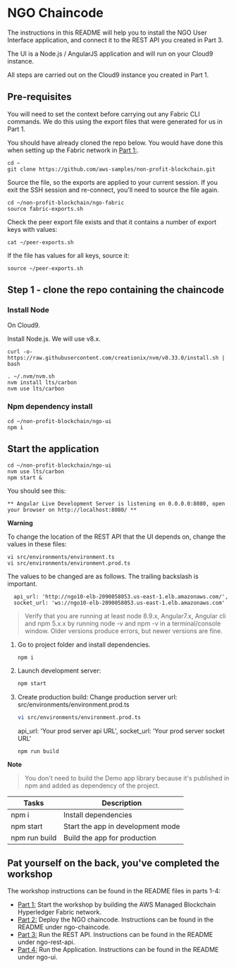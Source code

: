 # NGO Chaincode

The instructions in this README will help you to install the NGO User Interface application,
and connect it to the REST API you created in Part 3.

The UI is a Node.js / AngularJS application and will run on your Cloud9 instance.

All steps are carried out on the Cloud9 instance you created in Part 1.

## Pre-requisites

You will need to set the context before carrying out any Fabric CLI commands. We do this 
using the export files that were generated for us in Part 1.

You should have already cloned the repo below. You would have done this when setting up the
Fabric network in [Part 1:](ngo-fabric/README.md).

```
cd ~
git clone https://github.com/aws-samples/non-profit-blockchain.git
```

Source the file, so the exports are applied to your current session. If you exit the SSH 
session and re-connect, you'll need to source the file again.

```
cd ~/non-profit-blockchain/ngo-fabric
source fabric-exports.sh
```

Check the peer export file exists and that it contains a number of export keys with values:

```
cat ~/peer-exports.sh 
```
If the file has values for all keys, source it:

```
source ~/peer-exports.sh 
```

## Step 1 - clone the repo containing the chaincode


### Install Node
On Cloud9.

Install Node.js. We will use v8.x.

```
curl -o- https://raw.githubusercontent.com/creationix/nvm/v0.33.0/install.sh | bash
```

```
. ~/.nvm/nvm.sh
nvm install lts/carbon
nvm use lts/carbon
```

### Npm dependency install

```
cd ~/non-profit-blockchain/ngo-ui
npm i
```

## Start the application

```
cd ~/non-profit-blockchain/ngo-ui
nvm use lts/carbon
npm start &
```

You should see this:

```
** Angular Live Development Server is listening on 0.0.0.0:8080, open your browser on http://localhost:8080/ **
```






**Warning**

To change the location of the REST API that the UI depends on, change the values in these files:

```
vi src/environments/environment.ts 
vi src/environments/environment.prod.ts
```

The values to be changed are as follows. The trailing backslash is important.

```
  api_url: 'http://ngo10-elb-2090058053.us-east-1.elb.amazonaws.com/',
  socket_url: 'ws://ngo10-elb-2090058053.us-east-1.elb.amazonaws.com'
```

> Verify that you are running at least node 8.9.x, Angular7.x, Angular cli and npm 5.x.x by running node -v and npm -v in a terminal/console window. Older versions produce errors, but newer versions are fine.

1. Go to project folder and install dependencies.
     ```bash
     npm i
     ```

2. Launch development server:
     ```bash
     npm start
     ```

 3. Create production build:
Change production server url: src/environments/environment.prod.ts
     ```bash
     vi src/environments/environment.prod.ts
     ```
      api_url: 'Your prod server api URL',
      socket_url: 'Your prod server socket URL'
     ```
     npm run build  
     ```

**Note**

> You don't need to build the Demo app library because it's published in npm and added as dependency of the project.


Tasks                    | Description
-------------------------|---------------------------------------------------------------------------------------
npm i                    | Install dependencies
npm start                | Start the app in development mode
npm run build            | Build the app for production

## Pat yourself on the back, you've completed the workshop
The workshop instructions can be found in the README files in parts 1-4:

* [Part 1:](ngo-fabric/README.md) Start the workshop by building the AWS Managed Blockchain Hyperledger Fabric network.
* [Part 2:](ngo-chaincode/README.md) Deploy the NGO chaincode. Instructions can be found in the README under ngo-chaincode.
* [Part 3:](ngo-rest-api/README.md) Run the REST API. Instructions can be found in the README under ngo-rest-api.
* [Part 4:](ngo-ui/README.md) Run the Application. Instructions can be found in the README under ngo-ui.
